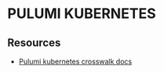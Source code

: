 # PULUMI KUBERNETES

## Resources

- [Pulumi kubernetes crosswalk docs](https://www.pulumi.com/docs/guides/crosswalk/kubernetes/)
